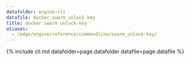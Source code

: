 ```yaml
---
datafolder: engine-cli
datafile: docker_swarm_unlock-key
title: docker swarm unlock-key
aliases:
  - /edge/engine/reference/commandline/swarm_unlock-key/
---
```

<!--
This page is automatically generated from Docker's source code. If you want to
suggest a change to the text that appears here, open a ticket or pull request
in the source repository on GitHub:

https://github.com/docker/cli
-->

{% include cli.md datafolder=page.datafolder datafile=page.datafile %}
